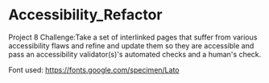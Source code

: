 # Accessibility_Refactor
Project 8 Challenge:Take a set of interlinked pages that suffer from various accessibility
flaws and refine and update them so they are accessible and pass an accessibility
validator(s)'s automated checks and a human's check.

Font used: https://fonts.google.com/specimen/Lato